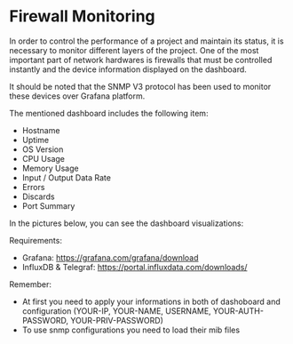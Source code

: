 # Firewall Monitoring

In order to control the performance of a project and maintain its status, it is necessary to monitor different layers of the project. One of the most important part of network hardwares is firewalls that must be controlled instantly and the device information displayed on the dashboard.

It should be noted that the SNMP V3 protocol has been used to monitor these devices over Grafana platform.

The mentioned dashboard includes the following item:
- Hostname
- Uptime
- OS Version
- CPU Usage
- Memory Usage
- Input / Output Data Rate
- Errors
- Discards
- Port Summary

In the pictures below, you can see the dashboard visualizations:

Requirements:
- Grafana: https://grafana.com/grafana/download
- InfluxDB & Telegraf: https://portal.influxdata.com/downloads/

Remember:
- At first you need to apply your informations in both of dashoboard and configuration (YOUR-IP, YOUR-NAME, USERNAME, YOUR-AUTH-PASSWORD, YOUR-PRIV-PASSWORD)
- To use snmp configurations you need to load their mib files
